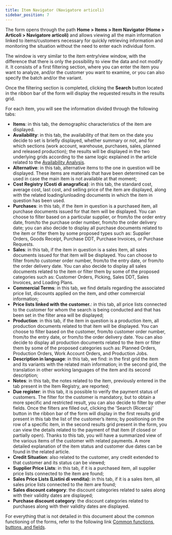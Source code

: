 ```yaml
---
title: Item Navigator (Navigatore articoli)
sidebar_position: 7
---
```


The form opens through the path **Home > Items > Item Navigator (Home > Articoli > Navigatore articoli)** and allows viewing all the main information linked to items/customers necessary for quickly retrieving information and monitoring the situation without the need to enter each individual form.

The window is very similar to the item entry/view window, with the difference that there is only the possibility to view the data and not modify it. It consists of a first filtering section, where you can enter the item you want to analyze, and/or the customer you want to examine, or you can also specify the batch and/or the variant.

Once the filtering section is completed, clicking the **Search** button located in the ribbon bar of the form will display the requested results in the results grid.

For each item, you will see the information divided through the following tabs:
 - **Items**: in this tab, the demographic characteristics of the item are displayed.
 - **Availability**: in this tab, the availability of that item on the date you decide to set is briefly displayed, whether summary or not, and for which sections (work account, warehouse, purchases, sales, planned and released production); the results will be displayed in the two underlying grids according to the same logic explained in the article related to the [Availability Analysis](/docs/erp-home/registers/items/availability-analysis).
 - **Alternative**: in this tab, alternative items to the one in question will be displayed. These items are materials that have been determined can be used in case the main item is not available at that moment;
 - **Cost Registry (Costi di anagrafica)**: in this tab, the standard cost, average cost, last cost, and selling price of the item are displayed, along with the related loading/unloading documents in which the item in question has been used.
 - **Purchases**: in this tab, if the item in question is a purchased item, all purchase documents issued for that item will be displayed. You can choose to filter based on a particular supplier, or from/to the order entry date, from/to the purchase order number, from/to the order delivery date; you can also decide to display all purchase documents related to the item or filter them by some proposed types such as: Supplier Orders, Goods Receipt, Purchase DDT, Purchase Invoices, or Purchase Requests.
 - **Sales**: in this tab, if the item in question is a sales item, all sales documents issued for that item will be displayed. You can choose to filter from/to customer order number, from/to the entry date, or from/to the order delivery date. You can also decide to display all sales documents related to the item or filter them by some of the proposed categories such as: Customer Orders, Picking, Sales DDT, Sales Invoices, and Loading Plans.
 - **Commercial Terms**: in this tab, we find details regarding the associated price list, discounts applied on the item, and other commercial information;
 - **Price lists  linked with the customer.**: in this tab, all price lists connected to the customer for whom the search is being conducted and that has been set in the filter area will be displayed;
 - **Production**: in this tab, if the item in question is a production item, all production documents related to that item will be displayed. You can choose to filter based on the customer, from/to customer order number, from/to the entry date, or from/to the order delivery date. You can also decide to display all production documents related to the item or filter them by some of the proposed categories such as: Planned Orders, Production Orders, Work Account Orders, and Production Jobs.
 - **Description in language**: in this tab, we find: in the first grid the item and its variants with the related main information; in the second grid, the translation in other working languages of the item and its second description;
 - **Notes**: in this tab, the notes related to the item, previously entered in the tab present in the Item Registry, are reported; 
 - **Due register**: in this tab, it is possible to verify the payment status of customers. The filter for the customer is mandatory, but to obtain a more specific and restricted result, you can also decide to filter by other fields. Once the filters are filled out, clicking the 'Search (Ricerca)' button in the ribbon bar of the form will display in the first results grid present in this tab the list of the customer’s items; by positioning on the row of a specific item, in the second results grid present in the form, you can view the details related to the payment of that item (if closed or partially open). Thanks to this tab, you will have a summarized view of the various items of the customer with related payments. A more detailed explanation of the item status and customer due dates can be found in the related article.
 - **Credit Situation**: also related to the customer, any credit extended to that customer and its status can be viewed;
 - **Supplier Price Lists**: in this tab, if it is a purchased item, all supplier price lists connected to the item are found;
 - **Sales Price Lists (Listini di vendita):** in this tab, if it is a sales item, all sales price lists connected to the item are found;
 - **Sales discount category**: the discount categories related to sales along with their validity dates are displayed;
 - **Purchase discount category**: the discount categories related to purchases along with their validity dates are displayed.

For everything that is not detailed in this document about the common functioning of the forms, refer to the following link [Common functions, buttons, and fields](/docs/guide/common).